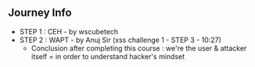 ## Journey Info

- STEP 1 : CEH - by wscubetech
- STEP 2 : WAPT - by Anuj Sir (xss challenge 1 - STEP 3 - 10:27)
    - Conclusion after completing this course : we're the user & attacker itself = in order to understand hacker's mindset